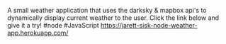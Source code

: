 A small weather application that uses the darksky & mapbox api's to dynamically display current weather to the user. Click the link below and give it a try! #node #JavaScript   https://jarett-sisk-node-weather-app.herokuapp.com/
